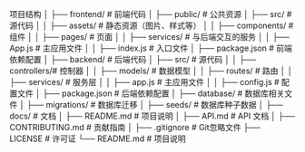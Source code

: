 项目结构
│
├── frontend/           # 前端代码
│   ├── public/         # 公共资源
│   ├── src/            # 源代码
│   │   ├── assets/     # 静态资源（图片、样式等）
│   │   ├── components/ # 组件
│   │   ├── pages/      # 页面
│   │   ├── services/   # 与后端交互的服务
│   │   ├── App.js      # 主应用文件
│   │   ├── index.js    # 入口文件
│   ├── package.json    # 前端依赖配置
│
├── backend/            # 后端代码
│   ├── src/            # 源代码
│   │   ├── controllers/# 控制器
│   │   ├── models/     # 数据模型
│   │   ├── routes/     # 路由
│   │   ├── services/   # 服务层
│   │   ├── app.js      # 主应用文件
│   │   ├── config.js   # 配置文件
│   ├── package.json    # 后端依赖配置
│
├── database/           # 数据库相关文件
│   ├── migrations/     # 数据库迁移
│   ├── seeds/          # 数据库种子数据
│
├── docs/               # 文档
│   ├── README.md       # 项目说明
│   ├── API.md          # API 文档
│   ├── CONTRIBUTING.md # 贡献指南
│
├── .gitignore          # Git忽略文件
├── LICENSE             # 许可证
└── README.md           # 项目说明
